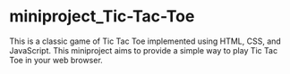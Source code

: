 # miniproject_Tic-Tac-Toe
This is a classic game of Tic Tac Toe implemented using HTML, CSS, and JavaScript. This miniproject aims to provide a simple way to play Tic Tac Toe in your web browser.
